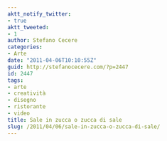 ```yaml
---
aktt_notify_twitter:
- true
aktt_tweeted:
- 1
author: Stefano Cecere
categories:
- Arte
date: "2011-04-06T10:10:55Z"
guid: http://stefanocecere.com/?p=2447
id: 2447
tags:
- arte
- creatività
- disegno
- ristorante
- video
title: Sale in zucca o zucca di sale
slug: /2011/04/06/sale-in-zucca-o-zucca-di-sale/
---
```


